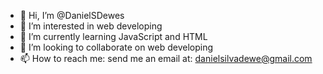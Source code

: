 - 👋 Hi, I’m @DanielSDewes
- 👀 I’m interested in web developing
- 🌱 I’m currently learning JavaScript and HTML
- 💞️ I’m looking to collaborate on web developing
- 📫 How to reach me: send me an email at: danielsilvadewe@gmail.com

<!---
DanielSDewes/DanielSDewes is a ✨ special ✨ repository because its `README.md` (this file) appears on your GitHub profile.
You can click the Preview link to take a look at your changes.
--->
